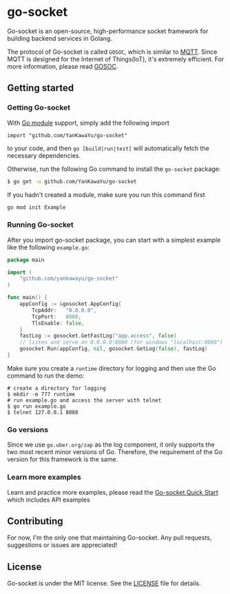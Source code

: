 # go-socket
Go-socket is an open-source, high-performance socket framework for building backend services in Golang.

The protocol of Go-socket is called `GOSOC`, which is similar to [MQTT](https://mqtt.org/). Since MQTT is designed for the Internet of Things(loT), it's extremely efficient. For more information, please read [GOSOC](docs/gosoc.md).
## Getting started

### Getting Go-socket

With [Go module](https://github.com/golang/go/wiki/Modules) support, simply add the following import

```
import "github.com/YanKawaYu/go-socket"
```

to your code, and then `go [build|run|test]` will automatically fetch the necessary dependencies.

Otherwise, run the following Go command to install the `go-socket` package:

```sh
$ go get -u github.com/YanKawaYu/go-socket
```

If you hadn't created a module, make sure you run this command first

```sh
go mod init Example
```

### Running Go-socket

After you import go-socket package, you can start with a simplest example like the following `example.go`:

```go
package main

import (
	"github.com/yankawayu/go-socket"
)

func main() {
	appConfig := &gosocket.AppConfig{
		TcpAddr:   "0.0.0.0",
		TcpPort:   8080,
		TlsEnable: false,
	}
	fastLog := gosocket.GetFastLog("app.access", false)
	// listen and serve on 0.0.0.0:8080 (for windows "localhost:8080")
	gosocket.Run(appConfig, nil, gosocket.GetLog(false), fastLog)
}
```
Make sure you create a `runtime` directory for logging and then use the Go command to run the demo:

```
# create a directory for logging
$ mkdir -m 777 runtime
# run example.go and access the server with telnet
$ go run example.go
$ telnet 127.0.0.1 8080
```

### Go versions
Since we use `go.uber.org/zap` as the log component, it only supports the two most recent minor versions of Go. Therefore, the requirement of the Go version for this framework is the same.

### Learn more examples

Learn and practice more examples, please read the [Go-socket Quick Start](docs/doc.md) which includes API examples

## Contributing

For now, I'm the only one that maintaining Go-socket. Any pull requests, suggestions or issues are appreciated!

## License

Go-socket is under the MIT license. See the [LICENSE](/LICENSE) file for details.